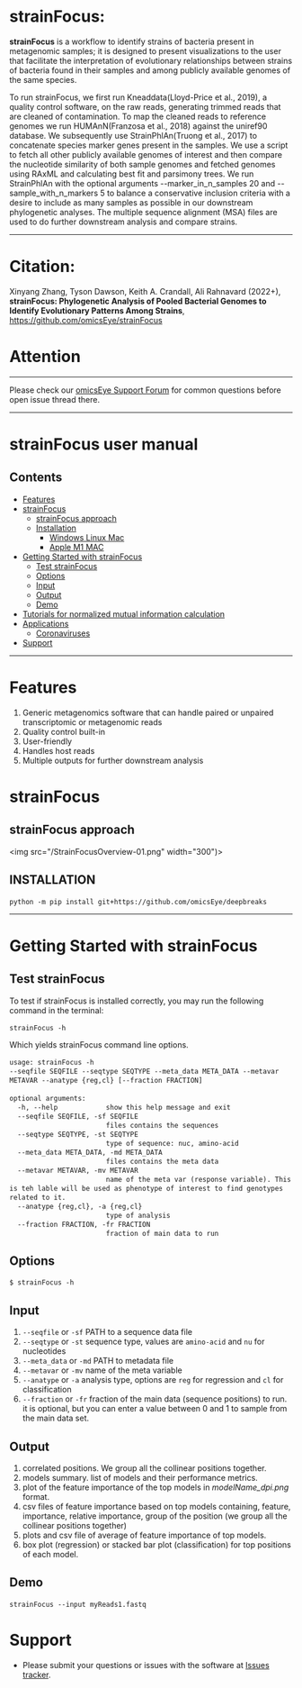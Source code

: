 # strainFocus: #

**strainFocus** is a workflow to identify strains of bacteria present in metagenomic samples; it is designed to present visualizations to the user that facilitate the interpretation of evolutionary relationships between strains of bacteria found in their samples and among publicly available genomes of the same species.

To run strainFocus, we first run Kneaddata(Lloyd-Price et al., 2019), a quality control software, on the raw reads, generating trimmed reads that are cleaned of contamination. To map the cleaned reads to reference genomes we run HUMAnN(Franzosa et al., 2018) against the uniref90 database. We subsequently use StrainPhlAn(Truong et al., 2017) to concatenate species marker genes present in the samples. We use a script to fetch all other publicly available genomes of interest and then compare the nucleotide similarity of both sample genomes and fetched genomes using RAxML and calculating best fit and parsimony trees. We run StrainPhlAn with the optional arguments --marker_in_n_samples 20 and --sample_with_n_markers 5 to balance a conservative inclusion criteria with a desire to include as many samples as possible in our downstream phylogenetic analyses. The multiple sequence alignment (MSA) files are used to do further downstream analysis and compare strains. 

---

# Citation: #
 Xinyang Zhang, Tyson Dawson, Keith A. Crandall, Ali Rahnavard (2022+), **strainFocus: Phylogenetic Analysis of Pooled Bacterial Genomes to Identify Evolutionary Patterns Among Strains**, https://github.com/omicsEye/strainFocus

# Attention # 
----

Please check our [omicsEye Support Forum](https://forum.omicsEye.org) for common questions before open issue thread there.

----

# strainFocus user manual

## Contents ##
* [Features](#features)
* [strainFocus](#strainFocus)
    * [strainFocus approach](#strainFocus-approach)
    * [Installation](#installation)
      * [Windows Linux Mac](#Windows-Linux-Mac)
      * [Apple M1 MAC](#apple-m1-mac)
* [Getting Started with strainFocus](#getting-started-with-strainFocus)
    * [Test strainFocus](#test-omeClust)
    * [Options](#options) 
    * [Input](#input)
    * [Output](#output)
    * [Demo](#demo)
* [Tutorials for normalized mutual information calculation](#tutorials-for-normalized-mutual-information-calculation)
* [Applications](#applications)
  * [Coronaviruses](#coronaviruses)
* [Support](#Support)
------------------------------------------------------------------------------------------------------------------------------
# Features #
1. Generic metagenomics software that can handle paired or unpaired transcriptomic or metagenomic reads
2. Quality control built-in
3. User-friendly
4. Handles host reads
5. Multiple outputs for further downstream analysis
# strainFocus #
## strainFocus approach ##
<img src="/StrainFocusOverview-01.png" width="300")>
## INSTALLATION ##

```commandline
python -m pip install git+https://github.com/omicsEye/deepbreaks
```

------------------------------------------------------------------------------------------------------------------------------

# Getting Started with strainFocus #

## Test strainFocus ##

To test if strainFocus is installed correctly, you may run the following command in the terminal:

```#!cmd
strainFocus -h
```
Which yields strainFocus command line options.
```commandline
usage: strainFocus -h 
--seqfile SEQFILE --seqtype SEQTYPE --meta_data META_DATA --metavar METAVAR --anatype {reg,cl} [--fraction FRACTION]

optional arguments:
  -h, --help            show this help message and exit
  --seqfile SEQFILE, -sf SEQFILE
                        files contains the sequences
  --seqtype SEQTYPE, -st SEQTYPE
                        type of sequence: nuc, amino-acid
  --meta_data META_DATA, -md META_DATA
                        files contains the meta data
  --metavar METAVAR, -mv METAVAR
                        name of the meta var (response variable). This is teh lable will be used as phenotype of interest to find genotypes related to it.
  --anatype {reg,cl}, -a {reg,cl}
                        type of analysis
  --fraction FRACTION, -fr FRACTION
                        fraction of main data to run
```


## Options ##

```
$ strainFocus -h
```
## Input ##
1. `--seqfile` or `-sf` PATH to a sequence data file
2. `--seqtype` or `-st` sequence type, values are `amino-acid` and `nu` for nucleotides
3. `--meta_data` or `-md` PATH to metadata file
4. `--metavar` or `-mv` name of the meta variable
5. `--anatype` or `-a` analysis type, options are `reg` for regression and `cl` for classification
6. `--fraction` or `-fr` fraction of the main data (sequence positions) to run. it is optional, 
but you can enter a value between 0 and 1 to sample from the main data set.
## Output ##  
1. correlated positions. We group all the collinear positions together.
2. models summary. list of models and their performance metrics.
3. plot of the feature importance of the top models in *modelName_dpi.png* format.
4. csv files of feature importance based on top models containing, feature, importance, relative importance, 
group of the position (we group all the collinear positions together)
5. plots and csv file of average of feature importance of top models.
6. box plot (regression) or stacked bar plot (classification) for top positions of each model.

## Demo ##
```commandline
strainFocus --input myReads1.fastq
```

# Support #

* Please submit your questions or issues with the software at [Issues tracker](https://github.com/omicsEye/strainFocus/issues).
